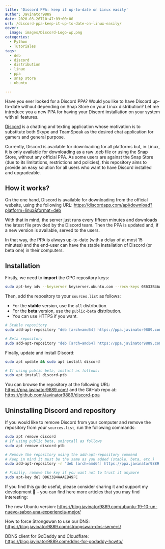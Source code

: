 ```yaml
---
title: 'Discord PPA: keep it up-to-date on Linux easily'
author: Javinator9889
date: 2020-03-26T10:47:09+00:00
url: /discord-ppa-keep-it-up-to-date-on-linux-easily/
cover:
  image: images/Discord-Logo-wp.png
categories:
  - Python
  - Tutoriales
tags:
  - deb
  - discord
  - distribution
  - linux
  - ppa
  - snap store
  - ubuntu

---
```

Have you ever looked for a Discord PPA? Would you like to have Discord up-to-date without depending on Snap Store on your Linux distribution? Let me introduce you a new PPA for having your Discord installation on your system with all features.

[Discord](https://discordapp.com/) is a chatting and texting application whose motivation is to substitute both Skype and TeamSpeak as the desired chat application for gamers and general purpose.

Currently, Discord is available for downloading for all platforms but, in Linux, it is only available for downloading as a raw .deb file or using the Snap Store, without any official PPA. As some users are against the Snap Store (due to its limitations, restrictions and policies), this repository aims to provide an easy solution for all users who want to have Discord installed and upgradeable.

<!--more-->
## How it works?

On the one hand, Discord is available for downloading from the official website, using the following URL: https://discordapp.com/api/download?platform=linux&format=deb

With that in mind, the server just runs every fifteen minutes and downloads the latest file provided by the Discord team. Then the PPA is updated and, if a new version is available, served to the users.

In that way, the PPA is always up-to-date (with a delay of at most 15 minutes) and the end-user can have the stable installation of Discord (or beta one) in their computers.

## Installation

Firstly, we need to <strong>import</strong> the GPG repository keys:
```bash
sudo apt-key adv --keyserver keyserver.ubuntu.com --recv-keys 08633B4AAAEB49FC
```

Then, add the repository to your `sources.list` as follows:
 + For the **stable** version, use the `all` distribution.
 + For the **beta** version, use the `public-beta` distribution.
 + You can use HTTPS if you want.

```bash
# Stable repository
sudo add-apt-repository "deb [arch=amd64] https://ppa.javinator9889.com/ all main"

# Beta repository
sudo add-apt-repository "deb [arch=amd64] https://ppa.javinator9889.com/ public-beta main"
```

Finally, update and install Discord:

```bash
sudo apt update && sudo apt install discord

# If using public beta, install as follows:
sudo apt install discord-ptb
```

You can browse the repository at the following URL: https://ppa.javinator9889.com/ and the GitHub repo at: https://github.com/Javinator9889/discord-ppa

## Uninstalling Discord and repository
If you would like to remove Discord from your computer and remove the repository from your <code>sources.list</code>, run the following commands:

```bash
sudo apt remove discord
# If using public beta, uninstall as follows
sudo apt remove discord-ptb

# Remove the repository using the add-apt-repository command
# Keep in mind it must be the same as you added (stable, beta, etc.)
sudo add-apt-repository -r "deb [arch=amd64] https://ppa.javinator9889.com/ all main"

# Finally, remove the key if you want not to trust it anymore
sudo apt-key del 08633B4AAAEB49FC
```

If you find this guide useful, please consider sharing it and support my development 👊 &#8211; you can find here more articles that you may find interesting:

The new Ubuntu version: https://blog.javinator9889.com/ubuntu-19-10-un-nuevo-sabor-una-experiencia-mejor/

How to force Strongswan to use our DNS: https://blog.javinator9889.com/strongswan-dns-servers/

DDNS client for GoDaddy and Cloudflare: https://blog.javinator9889.com/ddns-for-godaddy-howto/